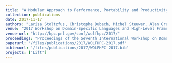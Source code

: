```yaml
---
title: "A Modular Approach to Performance, Portability and Productivity for 3D Wave Models"
collection: publications
date: 2017-11-17
authors: "Larisa Stoltzfus, Christophe Dubach, Michel Steuwer, Alan Gray, and Stefan Bilbao"
venue: "2017 Workshop on Domain-Specific Languages and High-Level Frameworks for High Performance Computing (WOLFHPC)"
venue-url: "http://hpc.pnl.gov/conf/wolfhpc/2017/"
proceedings: "Proceedings of the Seventh International Workshop on Domain-Specific Languages and High-Level Frameworks for High Performance Computing @ SC 2017, Denver, USA, November 17 2017."
paperurl: '/files/publications/2017/WOLFHPC-2017.pdf'
bibtexurl: '/files/publications/2017/WOLFHPC-2017.bib'
projects: ['Lift']
---
```

